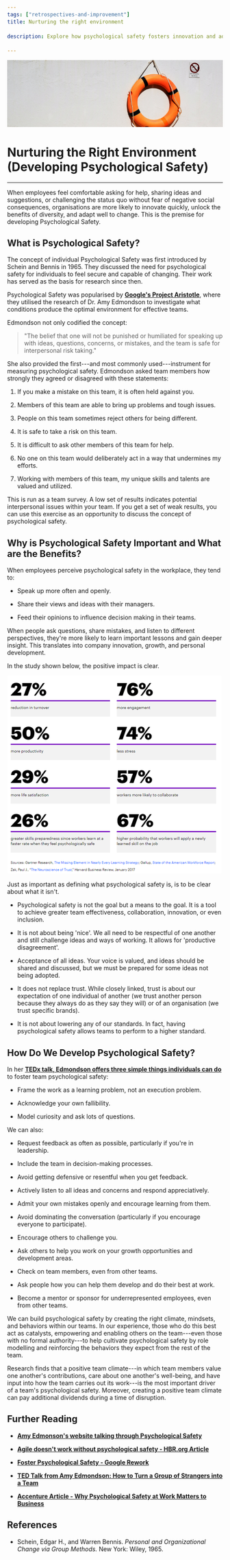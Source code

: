 ```yaml
---
tags: ["retrospectives-and-improvement"]
title: Nurturing the right environment

description: Explore how psychological safety fosters innovation and adaptation in teams by encouraging open communication and risk-taking without fear of negative consequences. Learn about its foundations, benefits, and methods to cultivate this environment, drawing insights from experts like Amy Edmondson and successful initiatives like Google's Project Aristotle.

---
```



![A orange life preserver on a white wall Description automatically generated](Nurturing%20the%20right%20environment_media/media/image1.jpeg)

# Nurturing the Right Environment (Developing Psychological Safety)

****

When employees feel comfortable asking for help, sharing ideas and suggestions, or challenging the status quo without fear of negative social consequences, organisations are more likely to innovate quickly, unlock the benefits of diversity, and adapt well to change. This is the premise for developing Psychological Safety.

## What is Psychological Safety?

The concept of individual Psychological Safety was first introduced by Schein and Bennis in 1965. They discussed the need for psychological safety for individuals to feel secure and capable of changing. Their work has served as the basis for research since then.

Psychological Safety was popularised by **[Google's Project Aristotle](https://rework.withgoogle.com/print/guides/5721312655835136/)**, where they utilised the research of Dr. Amy Edmondson to investigate what conditions produce the optimal environment for effective teams.

Edmondson not only codified the concept:

> "The belief that one will not be punished or humiliated for speaking up with ideas, questions, concerns, or mistakes, and the team is safe for interpersonal risk taking."

She also provided the first---and most commonly used---instrument for measuring psychological safety. Edmondson asked team members how strongly they agreed or disagreed with these statements:

1. If you make a mistake on this team, it is often held against you.

2. Members of this team are able to bring up problems and tough issues.

3. People on this team sometimes reject others for being different.

4. It is safe to take a risk on this team.

5. It is difficult to ask other members of this team for help.

6. No one on this team would deliberately act in a way that undermines my efforts.

7. Working with members of this team, my unique skills and talents are valued and utilized.

This is run as a team survey. A low set of results indicates potential interpersonal issues within your team. If you get a set of weak results, you can use this exercise as an opportunity to discuss the concept of psychological safety.

## Why is Psychological Safety Important and What are the Benefits?

When employees perceive psychological safety in the workplace, they tend to:

- Speak up more often and openly.

- Share their views and ideas with their managers.

- Feed their opinions to influence decision making in their teams.

When people ask questions, share mistakes, and listen to different perspectives, they're more likely to learn important lessons and gain deeper insight. This translates into company innovation, growth, and personal development.

In the study shown below, the positive impact is clear.

![A screenshot of a graph Description automatically generated](Nurturing%20the%20right%20environment_media/media/image2.png)

Just as important as defining what psychological safety is, is to be clear about what it isn't.

- Psychological safety is not the goal but a means to the goal. It is a tool to achieve greater team effectiveness, collaboration, innovation, or even inclusion.

- It is not about being 'nice'. We all need to be respectful of one another and still challenge ideas and ways of working. It allows for 'productive disagreement'.

- Acceptance of all ideas. Your voice is valued, and ideas should be shared and discussed, but we must be prepared for some ideas not being adopted.

- It does not replace trust. While closely linked, trust is about our expectation of one individual of another (we trust another person because they always do as they say they will) or of an organisation (we trust specific brands).

- It is not about lowering any of our standards. In fact, having psychological safety allows teams to perform to a higher standard.

## How Do We Develop Psychological Safety?

In her [**TEDx talk, Edmondson offers three simple things individuals can do**](https://www.youtube.com/watch?v=LhoLuui9gX8) to foster team psychological safety:

- Frame the work as a learning problem, not an execution problem.

- Acknowledge your own fallibility.

- Model curiosity and ask lots of questions.

We can also:

- Request feedback as often as possible, particularly if you're in leadership.

- Include the team in decision-making processes.

- Avoid getting defensive or resentful when you get feedback.

- Actively listen to all ideas and concerns and respond appreciatively.

- Admit your own mistakes openly and encourage learning from them.

- Avoid dominating the conversation (particularly if you encourage everyone to participate).

- Encourage others to challenge you.

- Ask others to help you work on your growth opportunities and development areas.

- Check on team members, even from other teams.

- Ask people how you can help them develop and do their best at work.

- Become a mentor or sponsor for underrepresented employees, even from other teams.

We can build psychological safety by creating the right climate, mindsets, and behaviors within our teams. In our experience, those who do this best act as catalysts, empowering and enabling others on the team---even those with no formal authority---to help cultivate psychological safety by role modelling and reinforcing the behaviors they expect from the rest of the team.

Research finds that a positive team climate---in which team members value one another's contributions, care about one another's well-being, and have input into how the team carries out its work---is the most important driver of a team's psychological safety. Moreover, creating a positive team climate can pay additional dividends during a time of disruption.

## Further Reading

- [**Amy Edmonson's website talking through Psychological Safety**](https://amycedmondson.com/psychological-safety/)

- [**Agile doesn't work without psychological safety - HBR.org Article**](https://hbr.org/2022/02/agile-doesnt-work-without-psychological-safety)

- [**Foster Psychological Safety - Google Rework**](https://rework.withgoogle.com/guides/understanding-team-effectiveness/steps/foster-psychological-safety/)

- [**TED Talk from Amy Edmondson: How to Turn a Group of Strangers into a Team**](https://www.ted.com/talks/amy_edmondson_how_to_turn_a_group_of_strangers_into_a_team)

- [**Accenture Article - Why Psychological Safety at Work Matters to Business**](https://www.accenture.com/us-en/blogs/business-functions-blog/work-psychological-safety)

## References

- Schein, Edgar H., and Warren Bennis. *Personal and Organizational Change via Group Methods.* New York: Wiley, 1965.